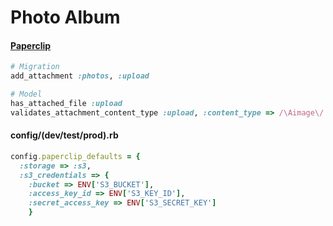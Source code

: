 # Photo Album

#### [Paperclip][1]

```rb
# Migration
add_attachment :photos, :upload

# Model
has_attached_file :upload
validates_attachment_content_type :upload, :content_type => /\Aimage\/.*\Z/
```

#### config/(dev/test/prod).rb
```rb
config.paperclip_defaults = {
  :storage => :s3,
  :s3_credentials => {
    :bucket => ENV['S3_BUCKET'],
    :access_key_id => ENV['S3_KEY_ID'],
    :secret_access_key => ENV['S3_SECRET_KEY']
    }
```





[1]: https://github.com/thoughtbot/paperclip

